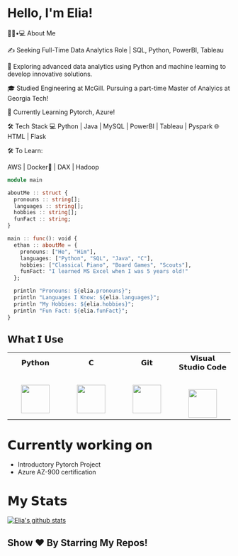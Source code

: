# Hello, I'm Elia!

👨🏻•💻 About Me

✍️   Seeking Full-Time Data Analytics Role | SQL, Python, PowerBI, Tableau

🤔   Exploring advanced data analytics using Python and machine learning to develop innovative solutions.

🎓   Studied Engineering at McGill. Pursuing a part-time Master of Analyics at Georgia Tech!

🌱   Currently Learning Pytorch, Azure!


🛠 Tech Stack
💻   Python | Java | MySQL | PowerBI | Tableau | Pyspark
🌐   HTML | Flask 

🛠 To Learn:

AWS | Docker🐳 | DAX | Hadoop


```julia
module main

aboutMe :: struct {
  pronouns :: string[];
  languages :: string[];
  hobbies :: string[];
  funFact :: string;
}

main :: func(): void {
  ethan :: aboutMe = {
    pronouns: ["He", "Him"],
    languages: ["Python", "SQL", "Java", "C"],
    hobbies: ["Classical Piano", "Board Games", "Scouts"],
    funFact: "I learned MS Excel when I was 5 years old!"
  };

  println "Pronouns: ${elia.pronouns}";
  println "Languages I Know: ${elia.languages}";
  println "My Hobbies: ${elia.hobbies}";
  println "Fun Fact: ${elia.funFact}";
}
```

## 𝗪𝗵𝗮𝘁 𝗜 𝗨𝘀𝗲

<table>
  <tbody>
    <td width="25%" align="center">
        <span>𝗣𝘆𝘁𝗵𝗼𝗻</span><br><br><br>
        <img height="64px" src="https://cdn.svgporn.com/logos/python.svg">
      </td>
    <td width="25%" align="center">
      <span>𝗖</span><br><br><br>
      <img height="64px" src="https://cdn.svgporn.com/logos/c.svg">
    </td>
    <td width="25%" align="center">
      <span>𝗚𝗶𝘁</span><br><br><br>
      <img height="64px" src="https://cdn.svgporn.com/logos/git-icon.svg">
    </td>
    <td width="25%" align="center">
      <span>𝗩𝗶𝘀𝘂𝗮𝗹 𝗦𝘁𝘂𝗱𝗶𝗼 𝗖𝗼𝗱𝗲</span><br><br><br>
      <img height="64px" src="https://cdn.svgporn.com/logos/visual-studio-code.svg">
    </td>
  </tbody>
</table>

# 𝗖𝘂𝗿𝗿𝗲𝗻𝘁𝗹𝘆 𝘄𝗼𝗿𝗸𝗶𝗻𝗴 𝗼𝗻

- Introductory Pytorch Project
- Azure AZ-900 certification


# 𝗠𝘆 𝗦𝘁𝗮𝘁𝘀

[![Elia's github stats](https://github-readme-stats.vercel.app/api?username=eliaabumanneh&show_icons=true&theme=merko&hide=["contribs","issues"])](https://github.com/eliaabumanneh)

## Show ❤️ By Starring My Repos!








